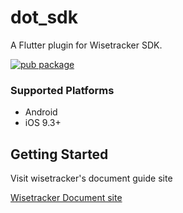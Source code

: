 
# dot_sdk

A Flutter plugin for Wisetracker SDK.

[![pub package](https://img.shields.io/pub/v/dot_sdk.svg)](https://pub.dartlang.org/packages/dot_sdk) 

### Supported Platforms

- Android
- iOS 9.3+

## Getting Started

Visit wisetracker's document guide site

[Wisetracker Document site](document.wisetracker.co.kr/v2/docs/sdk/flutter/flutter-install-guide)
